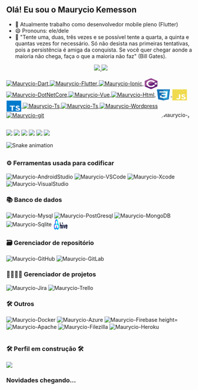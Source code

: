 ## Olá! Eu sou o Maurycio Kemesson

- 🔭 Atualmente trabalho como desenvolvedor mobile pleno (Flutter)
- 😄 Pronouns: ele/dele
- 🎇 "Tente uma, duas, três vezes e se possível tente a quarta, a quinta e quantas vezes for necessário. Só não desista nas primeiras tentativas, pois a persistência é amiga da conquista. Se você quer chegar aonde a maioria não chega, faça o que a maioria não faz" (Bill Gates). 

<div align="center">
  <a href="https://github.com/maurycio-kemesson">
  <img height="180em" src="https://github-readme-stats.vercel.app/api?username=maurycio-kemesson&show_icons=true&theme=merko&include_all_commits=true&count_private=true"/>
  <img height="180em" src="https://github-readme-stats.vercel.app/api/top-langs/?username=maurycio-kemesson&layout=compact&langs_count=7&theme=merko"/>
</div>
  
<div style="display: inline_block"><br>
  <img align="center" alt="Maurycio-Dart" height="30" width="40" src="https://cdn.jsdelivr.net/gh/devicons/devicon/icons/dart/dart-original.svg">
  <img align="center" alt="Maurycio-Flutter" height="30" width="40" src="https://cdn.jsdelivr.net/gh/devicons/devicon/icons/flutter/flutter-original.svg">
  <img align="center" alt="Maurycio-Ionic" height="30" width="40" src="https://cdn.jsdelivr.net/gh/devicons/devicon/icons/ionic/ionic-original.svg">
  <img align="center" alt="Maurycio-Csharp" height="30" width="40" src="https://raw.githubusercontent.com/devicons/devicon/master/icons/csharp/csharp-original.svg">
  <img align="center" alt="Maurycio-DotNetCore" height="30" width="40" src="https://cdn.jsdelivr.net/gh/devicons/devicon/icons/dotnetcore/dotnetcore-original.svg" />
  <img align="center" alt="Maurycio-Vue" height="30" width="40" src="https://cdn.jsdelivr.net/gh/devicons/devicon/icons/vuejs/vuejs-original.svg">
  <img align="center" alt="Maurycio-Html" height="30" width="40" src="https://cdn.jsdelivr.net/gh/devicons/devicon/icons/html5/html5-original.svg">
  <img align="center" alt="Maurycio-CSS" height="30" width="40" src="https://raw.githubusercontent.com/devicons/devicon/master/icons/css3/css3-original.svg">
  <img align="center" alt="Maurycio-Js" height="30" width="40" src="https://raw.githubusercontent.com/devicons/devicon/master/icons/javascript/javascript-plain.svg">
  <img align="center" alt="Maurycio-Ts" height="30" width="40" src="https://raw.githubusercontent.com/devicons/devicon/master/icons/typescript/typescript-plain.svg">
  <img align="center" alt="Maurycio-Ts" height="30" width="40" src="https://cdn.jsdelivr.net/gh/devicons/devicon/icons/angularjs/angularjs-original.svg" />
  <img align="center" alt="Maurycio-Ts" height="30" width="40" src="https://cdn.jsdelivr.net/gh/devicons/devicon/icons/bootstrap/bootstrap-original.svg" />  
  <img align="center" alt="Maurycio-Wordpress" height="30" width="40" src="https://cdn.jsdelivr.net/gh/devicons/devicon/icons/wordpress/wordpress-plain.svg">
  <img align="center" alt="Maurycio-git" height="30" width="40" src="https://cdn.jsdelivr.net/gh/devicons/devicon/icons/git/git-original.svg" />
  <img align="right" alt="Maurycio-pic" height="150" style="border-radius:50px;" src="https://cdn.discordapp.com/attachments/689803335544733794/972619159231938600/WDA_0014_MAURYCIO.jpg">
</div>

##
<div> 
  <a href="https://www.instagram.com/mauryciokemesson" target="_blank"><img src="https://img.shields.io/badge/-Instagram-%23E4405F?style=for-the-badge&logo=instagram&logoColor=white" target="_blank"></a>
  <a href = "mailto:mauriciokemesson@gmail.com"><img src="https://img.shields.io/badge/-Gmail-%23333?style=for-the-badge&logo=gmail&logoColor=white" target="_blank"></a>
  <a href="https://www.linkedin.com/in/maurycio-kemesson-8a1211198" target="_blank"><img src="https://img.shields.io/badge/-LinkedIn-%230077B5?style=for-the-badge&logo=linkedin&logoColor=white" target="_blank"></a> 
  <a href="https://medium.com/@mauriciokemesson" target="_blank"><img src="https://img.shields.io/badge/Medium-12100E?style=for-the-badge&logo=medium&logoColor=white" target="_blank"></a> 
  <a href="https://pt.stackoverflow.com/users/295760/maurycio-kemesson" target="_blank"><img src="https://img.shields.io/badge/Stack_Overflow-FE7A16?style=for-the-badge&logo=stack-overflow&logoColor=white" target="_blank"></a> 
  <a href="https://www.youtube.com/channel/UCo18Ow6XZp_dd322YZ6DUew" target="_blank"><img src="https://img.shields.io/badge/YouTube-FF0000?style=for-the-badge&logo=youtube&logoColor=white" target="_blank"></a> 
 
  ![Snake animation](https://github.com/maurycio-kemesson/maurycio-kemesson/blob/output/github-contribution-grid-snake.svg)
</div>

##

<div style="display: inline_block">
  <h3> ⚙️ Ferramentas usada para codificar </h3>
  <img align="center" alt="Maurycio-AndroidStudio" height="30" width="40" src="https://cdn.jsdelivr.net/gh/devicons/devicon/icons/androidstudio/androidstudio-original.svg" />
   <img align="center" alt="Maurycio-VSCode" height="30" width="40" src="https://cdn.jsdelivr.net/gh/devicons/devicon/icons/vscode/vscode-original.svg" />
   <img align="center" alt="Maurycio-Xcode" height="30" width="40" src="https://cdn.jsdelivr.net/gh/devicons/devicon/icons/xcode/xcode-original.svg" />
   <img align="center" alt="Maurycio-VisualStudio" height="30" width="40" img src="https://cdn.jsdelivr.net/gh/devicons/devicon/icons/visualstudio/visualstudio-plain.svg" />
   
   <h3> 📚 Banco de dados </h3>
   <img align="center" alt="Maurycio-Mysql" height="30" width="40" src="https://cdn.jsdelivr.net/gh/devicons/devicon/icons/mysql/mysql-original.svg" />
   <img align="center" alt="Maurycio-PostGresql" height="30" width="40" src="https://cdn.jsdelivr.net/gh/devicons/devicon/icons/postgresql/postgresql-original.svg" />
   <img align="center" alt="Maurycio-MongoDB" height="30" width="40" src="https://cdn.jsdelivr.net/gh/devicons/devicon/icons/mongodb/mongodb-original.svg" />
   <img align="center" alt="Maurycio-Sqlite" height="30" width="40" src="https://cdn.jsdelivr.net/gh/devicons/devicon/icons/sqlite/sqlite-original.svg" />
   <img align="center" alt="Maurycio-Hive" height="30" width="40" src="https://raw.githubusercontent.com/hivedb/hive/master/.github/logo_transparent.svg?sanitize=true"><br>
   
   <h3> 🗃 Gerenciador de repositório </h3>
   <img align="center" alt="Maurycio-GitHub" height="30" width="40" src="https://cdn.jsdelivr.net/gh/devicons/devicon/icons/github/github-original.svg" />
   <img align="center" alt="Maurycio-GitLab" height="30" width="40" src="https://cdn.jsdelivr.net/gh/devicons/devicon/icons/gitlab/gitlab-original.svg" />
  
   <h3> 👨‍👨‍👧‍👦 Gerenciador de projetos </h3>
   <img align="center" alt="Maurycio-Jira" height="30" width="40" src="https://cdn.jsdelivr.net/gh/devicons/devicon/icons/jira/jira-original.svg" />
   <img align="center" alt="Maurycio-Trello" height="30" width="40" src="https://cdn.jsdelivr.net/gh/devicons/devicon/icons/trello/trello-plain.svg" />
   <br>
   
   <h3> 🛠 Outros </h3>
   <img align="center" alt="Maurycio-Docker" height="30" width="40" src="https://cdn.jsdelivr.net/gh/devicons/devicon/icons/docker/docker-original.svg" />
   <img align="center" alt="Maurycio-Azure" height="30" width="40" src="https://cdn.jsdelivr.net/gh/devicons/devicon/icons/azure/azure-original.svg" />
   <img align="center" alt="Maurycio-Firebase height="30" width="40" src="https://cdn.jsdelivr.net/gh/devicons/devicon/icons/firebase/firebase-plain.svg" />
   <img align="center" alt="Maurycio-Apache" height="30" width="40" src="https://cdn.jsdelivr.net/gh/devicons/devicon/icons/apache/apache-original.svg"/>
   <img align="center" alt="Maurycio-Filezilla" height="30" width="40" src="https://cdn.jsdelivr.net/gh/devicons/devicon/icons/filezilla/filezilla-plain.svg">
   <img align="center" alt="Maurycio-Heroku" height="30" width="40" src="https://cdn.jsdelivr.net/gh/devicons/devicon/icons/heroku/heroku-original.svg" /> 
   <br>
</div>
<br>
<div>
  <h3> 🛠 Perfil em construção 🛠</h3>
  <img align="center" src="https://media2.giphy.com/media/FaAxdPWZ7HKGmlnku7/giphy.gif?cid=790b7611833b2bfd55abdd18449168545cf302828acf63ee&rid=giphy.gif&ct=g"/>
  <h3> Novidades chegando... </h3>
</div>

